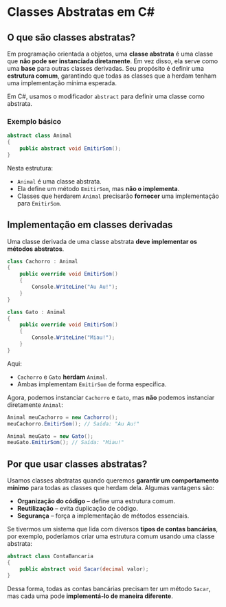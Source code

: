 # Classes Abstratas em C#

## O que são classes abstratas?

Em programação orientada a objetos, uma **classe abstrata** é uma classe que **não pode ser instanciada diretamente**. Em vez disso, ela serve como uma **base** para outras classes derivadas. Seu propósito é definir uma **estrutura comum**, garantindo que todas as classes que a herdam tenham uma implementação mínima esperada.

Em C#, usamos o modificador `abstract` para definir uma classe como abstrata.

### Exemplo básico

```csharp
abstract class Animal
{
    public abstract void EmitirSom();
}
```

Nesta estrutura:

- `Animal` é uma classe abstrata.
- Ela define um método `EmitirSom`, mas **não o implementa**.
- Classes que herdarem `Animal` precisarão **fornecer** uma implementação para `EmitirSom`.

## Implementação em classes derivadas

Uma classe derivada de uma classe abstrata **deve implementar os métodos abstratos**.

```csharp
class Cachorro : Animal
{
    public override void EmitirSom()
    {
        Console.WriteLine("Au Au!");
    }
}

class Gato : Animal
{
    public override void EmitirSom()
    {
        Console.WriteLine("Miau!");
    }
}
```

Aqui:

- `Cachorro` e `Gato` **herdam** `Animal`.
- Ambas implementam `EmitirSom` de forma específica.

Agora, podemos instanciar `Cachorro` e `Gato`, mas **não** podemos instanciar diretamente `Animal`:

```csharp
Animal meuCachorro = new Cachorro();
meuCachorro.EmitirSom(); // Saída: "Au Au!"

Animal meuGato = new Gato();
meuGato.EmitirSom(); // Saída: "Miau!"
```

## Por que usar classes abstratas?

Usamos classes abstratas quando queremos **garantir um comportamento mínimo** para todas as classes que herdam dela. Algumas vantagens são:

- **Organização do código** – define uma estrutura comum.
- **Reutilização** – evita duplicação de código.
- **Segurança** – força a implementação de métodos essenciais.

Se tivermos um sistema que lida com diversos **tipos de contas bancárias**, por exemplo, poderíamos criar uma estrutura comum usando uma classe abstrata:

```csharp
abstract class ContaBancaria
{
    public abstract void Sacar(decimal valor);
}
```

Dessa forma, todas as contas bancárias precisam ter um método `Sacar`, mas cada uma pode **implementá-lo de maneira diferente**.
